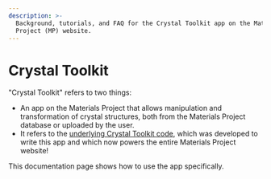 ```yaml
---
description: >-
  Background, tutorials, and FAQ for the Crystal Toolkit app on the Materials
  Project (MP) website.
---
```


# Crystal Toolkit

"Crystal Toolkit" refers to two things:

* An app on the Materials Project that allows manipulation and transformation of crystal structures, both from the Materials Project database or uploaded by the user.
* It refers to the [underlying Crystal Toolkit code](https://docs.crystaltoolkit.org), which was developed to write this app and which now powers the entire Materials Project website!

This documentation page shows how to use the app specifically.
